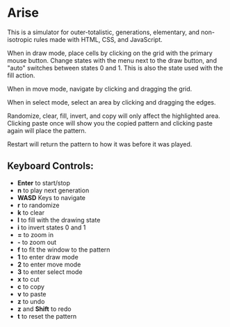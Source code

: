 # Arise
This is a simulator for outer-totalistic, generations, elementary, and non-isotropic rules made with HTML, CSS, and JavaScript.

When in draw mode, place cells by clicking on the grid with the primary mouse button. Change states with the menu next to the draw button, and "auto" switches  between states 0 and 1. This is also the state used with the fill action.

When in move mode, navigate by clicking and dragging the grid.

When in select mode, select an area by clicking and dragging the edges. 

Randomize, clear, fill, invert, and copy will only affect the highlighted area. Clicking paste once will show you the copied pattern and clicking paste again will place the pattern.

Restart will return the pattern to how it was before it was played.

## Keyboard Controls:
- **Enter** to start/stop
- **n** to play next generation
- **WASD** Keys to navigate
- **r** to randomize
- **k** to clear
- **l** to fill with the drawing state
- **i** to invert states 0 and 1
- **=** to zoom in
- **-** to zoom out
- **f** to fit the window to the pattern
- **1** to enter draw mode
- **2** to enter move mode
- **3** to enter select mode
- **x** to cut
- **c** to copy
- **v** to paste
- **z** to undo
- **z** and **Shift** to redo
- **t** to reset the pattern
